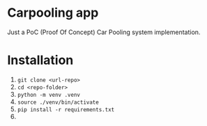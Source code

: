 # Carpooling app

Just a PoC (Proof Of Concept) Car Pooling system implementation. 

# Installation

1. `git clone <url-repo>`
2. `cd <repo-folder>`
3. `python -m venv .venv`
4. `source ./venv/bin/activate`
5. `pip install -r requirements.txt`
6. 
